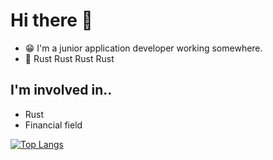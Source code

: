 # Hi there 👋
- 😁 I'm a junior application developer working somewhere.
- 🦀 Rust Rust Rust Rust 

## I'm involved in..
- Rust
- Financial field

[![Top Langs](https://github-readme-stats.vercel.app/api/top-langs/?username=izmrui2020&layout=compact&hide=javascript,SCSS,jupyter%20notebook,HTML,CSS)](https://github.com/anuraghazra/github-readme-stats)

<!-- ### My Qiita posts
[![My Qiita posts](https://qiita-badge.apiapi.app/s/izmrui2020/posts.svg)](http://qiita.com/izmrui2020) -->
<!--
**izmrui2020/izmrui2020** is a ✨ _special_ ✨ repository because its `README.md` (this file) appears on your GitHub profile.

Here are some ideas to get you started:

- 🔭 I’m currently working on ...
- 🌱 I’m currently learning ...
- 👯 I’m looking to collaborate on ...
- 🤔 I’m looking for help with ...
- 💬 Ask me about ...

- 😄 Pronouns: ...
- ⚡ Fun fact: ...
-->
